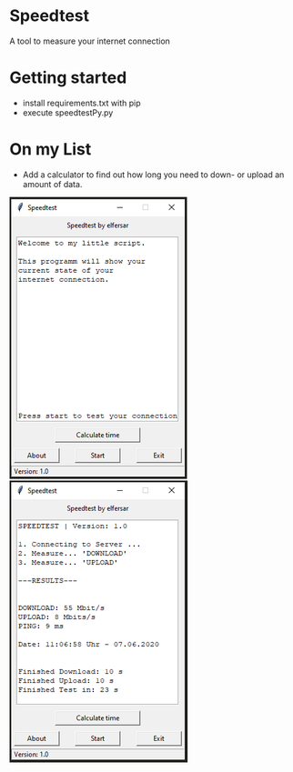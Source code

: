 # Speedtest
A tool to measure your internet connection<br />

# Getting started
- install requirements.txt with pip
- execute speedtestPy.py

# On my List
- Add a calculator to find out how long you need to down- or upload an amount of data.<br />

![Example Image](https://github.com/elfersar/Speedtest/blob/master/images/example0.png)
![Example Image](https://github.com/elfersar/Speedtest/blob/master/images/example1.png)
